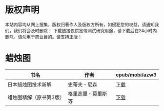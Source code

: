 # 版权声明

本站内容均从网上搜集，版权归著作人及版权方所有，如侵犯您的权益，请通知我们，我们将会及时删除！ 下载链接仅供宽带测试研究用途，请下载后在24小时内删除，请勿用于商业目的。请支持正版！

# 蜡烛图

| 书名 | 作者 | epub/mobi/azw3 |
| --- | --- | --- |
| 日本蜡烛图技术新解 | 史蒂夫・尼森 | [下载](https://url89.ctfile.com/f/31084289-1357051369-1ebd7b?p=8866) |
| 蜡烛图精解（原书第3版） | 格里高里・莫里斯等 | [下载](https://url89.ctfile.com/f/31084289-1357040866-f876f5?p=8866) |
